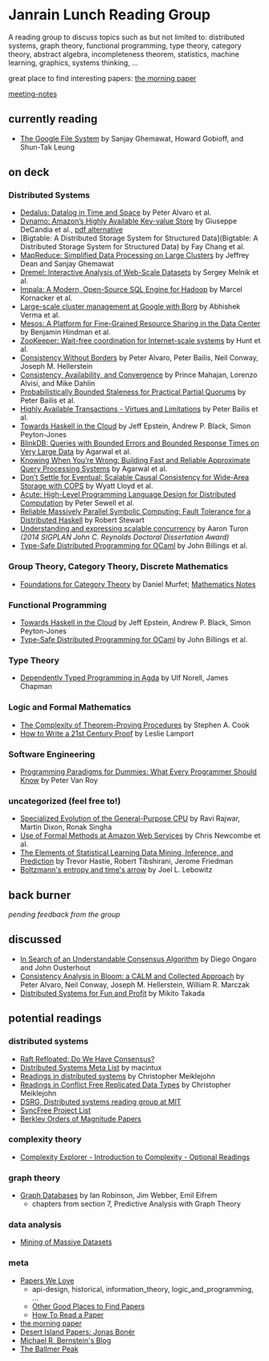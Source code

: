 # Janrain Lunch Reading Group

A reading group to discuss topics such as but not limited to: distributed systems, graph theory, functional programming, type theory, category theory, abstract algebra, incompleteness theorem, statistics, machine learning, graphics, systems thinking, ...

great place to find interesting papers: [the morning paper](http://blog.acolyer.org/)

[meeting-notes](meeting-notes.md)

## currently reading
- [The Google File System](http://static.googleusercontent.com/media/research.google.com/en/us/archive/gfs-sosp2003.pdf) by Sanjay Ghemawat, Howard Gobioff, and Shun-Tak Leung

## on deck
### Distributed Systems
- [Dedalus: Datalog in Time and Space](http://www.eecs.berkeley.edu/Pubs/TechRpts/2009/EECS-2009-173.pdf) by Peter Alvaro et al.
- [Dynamo: Amazon’s Highly Available Key-value Store](http://www.allthingsdistributed.com/files/amazon-dynamo-sosp2007.pdf) by Giuseppe DeCandia et al., [pdf alternative](http://www.allthingsdistributed.com/2007/10/amazons_dynamo.html)
- [Bigtable: A Distributed Storage System for Structured Data](Bigtable: A Distributed Storage System for Structured Data) by Fay Chang et al.
- [MapReduce: Simplified Data Processing on Large Clusters](http://static.googleusercontent.com/media/research.google.com/en/us/archive/mapreduce-osdi04.pdf) by Jeffrey Dean and Sanjay Ghemawat
- [Dremel: Interactive Analysis of Web-Scale Datasets](http://static.googleusercontent.com/media/research.google.com/en/us/pubs/archive/36632.pdf) by Sergey Melnik et al.
- [Impala: A Modern, Open-Source SQL Engine for Hadoop](http://www.cidrdb.org/cidr2015/Papers/CIDR15_Paper28.pdf) by Marcel Kornacker et al.
- [Large-scale cluster management at Google with Borg](https://static.googleusercontent.com/media/research.google.com/en/us/pubs/archive/43438.pdf) by Abhishek Verma et al.
- [Mesos: A Platform for Fine-Grained Resource Sharing in the Data Center](https://www.cs.berkeley.edu/~alig/papers/mesos.pdf) by Benjamin Hindman et al.
- [ZooKeeper: Wait-free coordination for Internet-scale systems](https://www.usenix.org/legacy/event/atc10/tech/full_papers/Hunt.pdf) by Hunt et al.
- [Consistency Without Borders](
http://www.cs.berkeley.edu/~palvaro/a23-alvaro.pdf) by Peter Alvaro, Peter Bailis, Neil Conway, Joseph M. Hellerstein
- [Consistency, Availability, and Convergence](http://www.cs.utexas.edu/users/dahlin/papers/cac-tr.pdf) by Prince Mahajan, Lorenzo Alvisi, and Mike Dahlin
- [Probabilistically Bounded Staleness
for Practical Partial Quorums](http://pbs.cs.berkeley.edu/pbs-vldb2012.pdf) by Peter Bailis et al.
- [Highly Available Transactions - Virtues and Limitations](http://db.cs.berkeley.edu/papers/vldb14-hats.pdf) by Peter Bailis et al.
- [Towards Haskell in the Cloud](http://research.microsoft.com/en-us/um/people/simonpj/papers/parallel/remote.pdf) by Jeff Epstein, Andrew P. Black, Simon Peyton-Jones
- [BlinkDB: Queries with Bounded Errors and Bounded Response Times on Very Large Data](http://www.cs.berkeley.edu/~sameerag/blinkdb_eurosys13.pdf) by Agarwal et al.
- [Knowing When You’re Wrong: Building Fast and Reliable Approximate Query Processing Systems](http://www.cs.berkeley.edu/~sameerag/mod282-agarwal.pdf) by Agarwal et al.
- [Don’t Settle for Eventual:
Scalable Causal Consistency for Wide-Area Storage with COPS](http://www.cs.princeton.edu/~mfreed/docs/cops-sosp11.pdf) by Wyatt Lloyd et al.
- [Acute: High-Level Programming Language Design for Distributed Computation](http://www.di.ens.fr/~zappa/readings/icfp05.pdf) by Peter Sewell et al.
- [Reliable Massively Parallel Symbolic Computing: Fault Tolerance for a Distributed Haskell](http://www.dcs.gla.ac.uk/~trinder/theses/Stewart.pdf) by Robert Stewart
- [Understanding and expressing scalable concurrency](https://www.mpi-sws.org/~turon/turon-thesis.pdf) by Aaron Turon _(2014 SIGPLAN John C. Reynolds Doctoral Dissertation Award)_
- [Type-Safe Distributed Programming for OCaml](http://citeseerx.ist.psu.edu/viewdoc/download?doi=10.1.1.61.9966&rep=rep1&type=pdf) by John
 Billings et al.

### Group Theory, Category Theory, Discrete Mathematics
- [Foundations for Category Theory](http://therisingsea.org/notes/FoundationsForCategoryTheory.pdf) by Daniel Murfet; [Mathematics Notes](http://therisingsea.org/?page_id=3)

### Functional Programming
- [Towards Haskell in the Cloud](http://research.microsoft.com/en-us/um/people/simonpj/papers/parallel/remote.pdf) by Jeff Epstein, Andrew P. Black, Simon Peyton-Jones
- [Type-Safe Distributed Programming for OCaml](http://citeseerx.ist.psu.edu/viewdoc/download?doi=10.1.1.61.9966&rep=rep1&type=pdf) by John
 Billings et al.

### Type Theory
- [Dependently Typed Programming in Agda](http://www.cse.chalmers.se/~ulfn/darcs/AFP08/LectureNotes/AgdaIntro.pdf) by Ulf Norell, James Chapman

### Logic and Formal Mathematics
- [The Complexity of Theorem-Proving Procedures](http://4mhz.de/download.php?file=Cook1971_Letter.pdf) by Stephen A. Cook
- [How to Write a 21st Century Proof](http://research.microsoft.com/en-us/um/people/lamport/pubs/proof.pdf) by
Leslie Lamport

### Software Engineering
- [Programming Paradigms for Dummies: What Every Programmer Should Know](https://www.info.ucl.ac.be/~pvr/VanRoyChapter.pdf) by Peter Van Roy

### uncategorized (feel free to!)
- [Specialized Evolution of the General-Purpose CPU](http://www.cidrdb.org/cidr2015/CIDR15_KeyNote.pdf) by Ravi Rajwar, Martin Dixon, Ronak Singha
- [Use of Formal Methods at Amazon Web Services](http://research.microsoft.com/en-us/um/people/lamport/tla/formal-methods-amazon.pdf) by Chris Newcombe et al.
- [The Elements of Statistical Learning Data Mining, Inference, and Prediction](http://statweb.stanford.edu/~tibs/ElemStatLearn/printings/ESLII_print10.pdf) by Trevor Hastie, Robert Tibshirani, Jerome Friedman
- [Boltzmann's entropy and time's arrow](http://users.df.uba.ar/ariel/materias/FT3_2008_1C/papers_pdf/lebowitz_370.pdf) by Joel L. Lebowitz

## back burner
_pending feedback from the group_

## discussed
- [In Search of an Understandable Consensus Algorithm](http://ramcloud.stanford.edu/raft.pdf) by Diego Ongaro and John Ousterhout
- [Consistency Analysis in Bloom: a CALM and Collected Approach](http://www.cs.berkeley.edu/~palvaro/cidr11.pdf) by Peter Alvaro, Neil Conway, Joseph M. Hellerstein, William R. Marczak
- [Distributed Systems for Fun and Profit](http://book.mixu.net/distsys/) by Mikito Takada

## potential readings

### distributed systems
- [Raft Refloated: Do We Have Consensus?](http://www.cl.cam.ac.uk/~ms705/pub/papers/2015-osr-raft.pdf)
- [Distributed Systems Meta List](https://gist.github.com/macintux/6227368) by macintux
-  [Readings in distributed systems](http://christophermeiklejohn.com/distributed/systems/2013/07/12/readings-in-distributed-systems.html) by Christopher Meiklejohn
- [Readings in Conflict Free Replicated Data Types](http://christophermeiklejohn.com/crdt/2014/07/22/readings-in-crdts.html) by Christopher Meiklejohn
- [DSRG, Distributed systems reading group at MIT](http://pdos.csail.mit.edu/dsrg/papers/)
- [SyncFree Project List](https://syncfree.lip6.fr/index.php/publications)
- [Berkley Orders of Magnitude Papers](http://boom.cs.berkeley.edu/papers.html)

### complexity theory
- [Complexity Explorer - Introduction to Complexity - Optional Readings](http://www.complexityexplorer.org/online-courses/19-introduction-to-complexity-fall-2014/materials)

### graph theory
- [Graph Databases](http://graphdatabases.com/) by Ian Robinson, Jim Webber, Emil Eifrem
  - chapters from section 7, Predictive Analysis with Graph Theory

### data analysis
- [Mining of Massive Datasets](http://www.mmds.org/#ver21)

### meta
- [Papers We Love](https://github.com/papers-we-love/papers-we-love)
  - api-design, historical, information_theory, logic_and_programming, ...
  - [Other Good Places to Find Papers](https://github.com/papers-we-love/papers-we-love/blob/master/README.md#other-good-places-to-find-papers)
  - [How To Read a Paper](https://github.com/papers-we-love/papers-we-love/blob/master/README.md#how-to-read-a-paper)
- [the morning paper](http://blog.acolyer.org/)
- [Desert Island Papers: Jonas Bonér](http://blog.acolyer.org/2015/03/15/desert-island-papers-jonas-boner/)
- [Michael R. Bernstein's Blog](http://michaelrbernste.in/)
- [The Ballmer Peak](http://amix.dk/uploads/Coding_Drunk.jpg)

